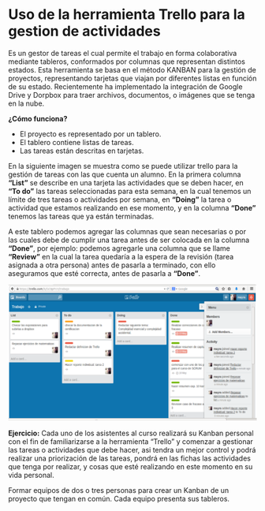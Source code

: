 # Uso de la herramienta Trello para la gestion de actividades

Es un gestor de tareas el cual permite el trabajo en forma colaborativa mediante tableros, conformados por columnas que representan distintos estados.
Esta herramienta se basa en el método KANBAN para la gestión de proyectos, representando tarjetas que viajan por diferentes listas en función de su estado.
Recientemente ha implementado la integración de Google Drive y Dorpbox para traer archivos, documentos, o imágenes que se tenga en la nube.

__¿Cómo funciona?__

* El proyecto es representado por un tablero.
* El tablero contiene listas de tareas.
* Las tareas están descritas en tarjetas.

En la siguiente imagen se muestra como se puede utilizar trello para la gestión de tareas con las que cuenta un alumno. En la primera columna __“List”__ se describe en una tarjeta las actividades que se deben hacer, en __“To do”__ las tareas seleccionadas para esta semana, en la cual tenemos un límite de tres tareas o actividades por semana, en __“Doing”__ la tarea o actividad que estamos realizando en ese momento, y en la columna __“Done”__ tenemos las tareas que ya están terminadas.

A este tablero podemos agregar las columnas que sean necesarias o por las cuales debe de cumplir una tarea antes de ser colocada en la columna __“Done”__, por ejemplo: podemos agregarle una columna que se llame __“Review”__ en la cual la tarea quedaría a la espera de la revisión (tarea asignada a otra persona) antes de pasarla a terminado, con ello aseguramos que esté correcta, antes de pasarla a __“Done”__.

![Ejemplo de tablero de trello](images/tablerotrello.png)

__Ejercicio:__ Cada uno de los asistentes al curso realizará su Kanban personal con el fin de familiarizarse a la herramienta  “Trello” y comenzar a gestionar las tareas o actividades que debe hacer, asi tendra un mejor control y podrá realizar una priorización de las tareas, pondrá en las fichas las actividades que tenga por realizar, y cosas que esté realizando en este momento en su vida personal.

Formar equipos de dos o tres personas para crear un Kanban de un proyecto que tengan en común.
Cada equipo presenta sus tableros.
